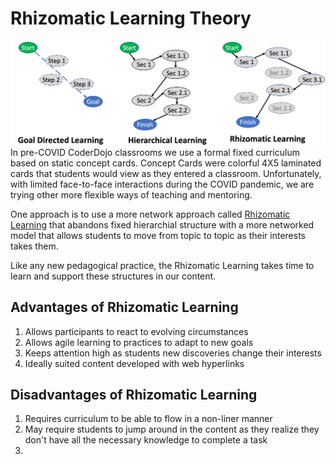 #  Rhizomatic Learning Theory

![Three Modes of Learning](img/three-mode-of-learning.png)
In pre-COVID CoderDojo classrooms we use a formal fixed curriculum based on static concept cards.  Concept Cards were colorful 4X5 laminated cards that students would view as they entered a classroom.  Unfortunately, with limited face-to-face interactions during the COVID pandemic, we are trying other more flexible ways of teaching and mentoring.

One approach is to use a more network approach called [Rhizomatic Learning](Rhizomatic_learning) that abandons fixed hierarchial structure with a more networked model that allows students to move from topic to topic as their interests takes them.

Like any new pedagogical practice, the Rhizomatic Learning takes time to learn and support these structures in our content.

## Advantages of Rhizomatic Learning

1. Allows participants to react to evolving circumstances
2. Allows agile learning to practices to adapt to new goals
3. Keeps attention high as students new discoveries change their interests
4. Ideally suited content developed with web hyperlinks

## Disadvantages of Rhizomatic Learning

1. Requires curriculum to be able to flow in a non-liner manner
2. May require students to jump around in the content as they realize they don't have all the necessary knowledge to complete a task
3. 